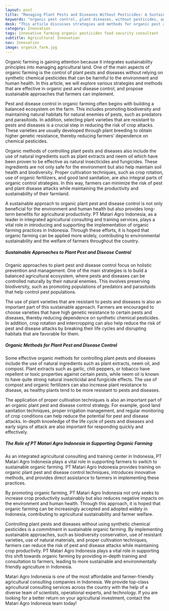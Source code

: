 ```yaml
---
layout: post
title: "Managing Plant Pests and Diseases Without Pesticides: A Sustainable Organic Approach"
keywords: "organic pest control, plant diseases, without pesticides, agricultural sustainability, organic methods, PT Matari Agro Indonesia"
desk: "This article discusses strategies and methods for organic pest and disease control, highlighting sustainable approaches to increasing crop productivity while minimizing pesticide use"
category: Innovation
tags: innovative farming organic pesticides food security consultant
subtitle: Agricultural Innovation
nav: Innovation
image: organik_farm.jpg
---
```


Organic farming is gaining attention because it integrates sustainability principles into managing agricultural land. One of the main aspects of organic farming is the control of plant pests and diseases without relying on synthetic chemical pesticides that can be harmful to the environment and human health. In this article, we will explore various strategies and methods that are effective in organic pest and disease control, and propose sustainable approaches that farmers can implement.

Pest and disease control in organic farming often begins with building a balanced ecosystem on the farm. This includes promoting biodiversity and maintaining natural habitats for natural enemies of pests, such as predators and parasitoids. In addition, selecting plant varieties that are resistant to pests and diseases is a crucial step in reducing the risk of crop attacks. These varieties are usually developed through plant breeding to obtain higher genetic resistance, thereby reducing farmers’ dependence on chemical pesticides.

Organic methods of controlling plant pests and diseases also include the use of natural ingredients such as plant extracts and neem oil which have been proven to be effective as natural insecticides and fungicides. These ingredients are not only safe for the environment but also help maintain soil health and biodiversity. Proper cultivation techniques, such as crop rotation, use of organic fertilizers, and good land sanitation, are also integral parts of organic control strategies. In this way, farmers can minimize the risk of pest and plant disease attacks while maintaining the productivity and sustainability of their farmland.

A sustainable approach to organic plant pest and disease control is not only beneficial for the environment and human health but also provides long-term benefits for agricultural productivity. PT Matari Agro Indonesia, as a leader in integrated agricultural consulting and training services, plays a vital role in introducing and supporting the implementation of organic farming practices in Indonesia. Through these efforts, it is hoped that organic farming can be applied more widely, contributing to environmental sustainability and the welfare of farmers throughout the country.

##### Sustainable Approaches to Plant Pest and Disease Control

Organic approaches to plant pest and disease control focus on holistic prevention and management. One of the main strategies is to build a balanced agricultural ecosystem, where pests and diseases can be controlled naturally by their natural enemies. This involves preserving biodiversity, such as promoting populations of predators and parasitoids that help control pest populations.

The use of plant varieties that are resistant to pests and diseases is also an important part of this sustainable approach. Farmers are encouraged to choose varieties that have high genetic resistance to certain pests and diseases, thereby reducing dependence on synthetic chemical pesticides. In addition, crop rotation and intercropping can also help reduce the risk of pest and disease attacks by breaking their life cycles and disrupting habitats that are favorable for them.

##### Organic Methods for Plant Pest and Disease Control

Some effective organic methods for controlling plant pests and diseases include the use of natural ingredients such as plant extracts, neem oil, and compost. Plant extracts such as garlic, chili peppers, or tobacco have repellent or toxic properties against certain pests, while neem oil is known to have quite strong natural insecticidal and fungicide effects. The use of compost and organic fertilizers can also increase plant resistance to disease, as healthy plants tend to be more resistant to pests and diseases.

The application of proper cultivation techniques is also an important part of an organic plant pest and disease control strategy. For example, good land sanitation techniques, proper irrigation management, and regular monitoring of crop conditions can help reduce the potential for pest and disease attacks. In-depth knowledge of the life cycle of pests and diseases and early signs of attack are also important for responding quickly and effectively.

##### The Role of PT Matari Agro Indonesia in Supporting Organic Farming

As an integrated agricultural consulting and training center in Indonesia, PT Matari Agro Indonesia plays a vital role in supporting farmers to switch to sustainable organic farming. PT Matari Agro Indonesia provides training on organic plant pest and disease control techniques, introduces innovative methods, and provides direct assistance to farmers in implementing these practices.

By promoting organic farming, PT Matari Agro Indonesia not only seeks to increase crop productivity sustainably but also reduces negative impacts on the environment and human health. Through this approach, it is hoped that organic farming can be increasingly accepted and adopted widely in Indonesia, contributing to agricultural sustainability and farmer welfare.

Controlling plant pests and diseases without using synthetic chemical pesticides is a commitment in sustainable organic farming. By implementing sustainable approaches, such as biodiversity conservation, use of resistant varieties, use of natural materials, and proper cultivation techniques, farmers can reduce the risk of pest and disease attacks while maintaining crop productivity. PT Matari Agro Indonesia plays a vital role in supporting this shift towards organic farming by providing in-depth training and consultation to farmers, leading to more sustainable and environmentally friendly agriculture in Indonesia.

Matari Agro Indonesia is one of the most affordable and farmer-friendly agricultural consulting companies in Indonesia. We provide top-class agricultural consulting services across the country with the help of a diverse team of scientists, operational experts, and technology. If you are looking for a better return on your agricultural investment, contact the Matari Agro Indonesia team today!
